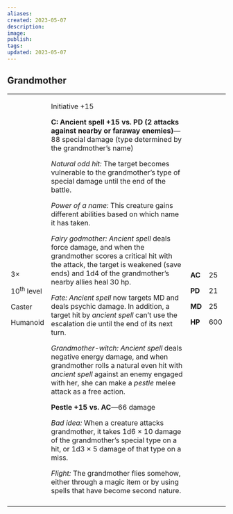 ```yaml
---
aliases: 
created: 2023-05-07
description: 
image: 
publish: 
tags: 
updated: 2023-05-07
---
```


## Grandmother

<table>
<colgroup>
<col style="width: 16%" />
<col style="width: 71%" />
<col style="width: 5%" />
<col style="width: 6%" />
</colgroup>
<tbody>
<tr class="odd">
<td><p>3×</p>
<p>10<sup>th</sup> level</p>
<p>Caster</p>
<p>Humanoid</p></td>
<td><p>Initiative +15</p>
<p><strong>C: Ancient spell +15 vs. PD (2 attacks against nearby or
faraway enemies)</strong>—88 special damage (type determined by the
grandmother’s name)</p>
<p><em>Natural odd hit:</em> The target becomes vulnerable to the
grandmother’s type of special damage until the end of the battle.</p>
<p><em>Power of a name:</em> This creature gains different abilities
based on which name it has taken.</p>
<p><em>Fairy godmother:</em> <em>Ancient spell</em> deals force damage,
and when the grandmother scores a critical hit with the attack, the
target is weakened (save ends) and 1d4 of the grandmother’s nearby
allies heal 30 hp.</p>
<p><em>Fate:</em> <em>Ancient spell</em> now targets MD and deals
psychic damage. In addition, a target hit by <em>ancient spell</em>
can’t use the escalation die until the end of its next turn.</p>
<p><em>Grandmother-witch:</em> <em>Ancient spell</em> deals negative
energy damage, and when grandmother rolls a natural even hit with
<em>ancient spell</em> against an enemy engaged with her, she can make a
<em>pestle</em> melee attack as a free action.</p>
<p><strong>Pestle +15 vs. AC</strong>—66 damage</p>
<p><em>Bad idea:</em> When a creature attacks grandmother, it takes 1d6
× 10 damage of the grandmother’s special type on a hit, or 1d3 × 5
damage of that type on a miss.</p>
<p><em>Flight:</em> The grandmother flies somehow, either through a
magic item or by using spells that have become second nature.</p></td>
<td><p><strong>AC</strong></p>
<p><strong>PD</strong></p>
<p><strong>MD</strong></p>
<p><strong>HP</strong></p></td>
<td><p>25</p>
<p>21</p>
<p>25</p>
<p>600</p></td>
</tr>
<tr class="even">
<td></td>
<td></td>
<td></td>
<td></td>
</tr>
</tbody>
</table>

